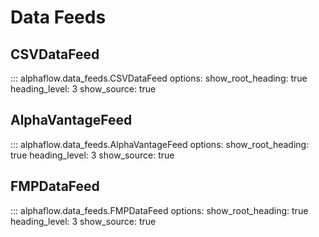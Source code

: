 # Data Feeds

## CSVDataFeed

::: alphaflow.data_feeds.CSVDataFeed
    options:
      show_root_heading: true
      heading_level: 3
      show_source: true

## AlphaVantageFeed

::: alphaflow.data_feeds.AlphaVantageFeed
    options:
      show_root_heading: true
      heading_level: 3
      show_source: true

## FMPDataFeed

::: alphaflow.data_feeds.FMPDataFeed
    options:
      show_root_heading: true
      heading_level: 3
      show_source: true
